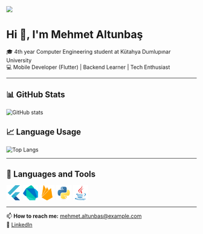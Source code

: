 <img src="https://media.giphy.com/media/M9gbBd9nbDrOTu1Mqx/giphy.gif" width="150"/>

# Hi 👋, I'm Mehmet Altunbaş

🎓 4th year Computer Engineering student at Kütahya Dumlupınar University  
💻 Mobile Developer (Flutter) | Backend Learner | Tech Enthusiast  

---

## 📊 GitHub Stats
![GitHub stats](https://github-readme-stats.vercel.app/api?username=KULLANICI_ADIN&show_icons=true&theme=radical)

## 📈 Language Usage
![Top Langs](https://github-readme-stats.vercel.app/api/top-langs/?username=KULLANICI_ADIN&layout=compact&theme=radical)

---

## 🚀 Languages and Tools
<p align="left">
<img src="https://raw.githubusercontent.com/devicons/devicon/master/icons/flutter/flutter-original.svg" width="40" height="40"/> 
<img src="https://raw.githubusercontent.com/devicons/devicon/master/icons/dart/dart-original.svg" width="40" height="40"/>
<img src="https://raw.githubusercontent.com/devicons/devicon/master/icons/firebase/firebase-plain.svg" width="40" height="40"/>
<img src="https://raw.githubusercontent.com/devicons/devicon/master/icons/python/python-original.svg" width="40" height="40"/>
<img src="https://raw.githubusercontent.com/devicons/devicon/master/icons/java/java-original.svg" width="40" height="40"/>
</p>

---

📫 **How to reach me:** mehmet.altunbas@example.com  
🔗 [LinkedIn](https://www.linkedin.com/in/KULLANICI_ADIN/)  
